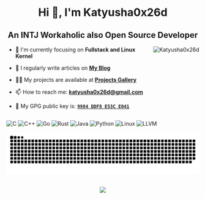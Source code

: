 <h1 align="center">Hi 👋, I'm Katyusha0x26d</h1>
<h2 align="center">An INTJ Workaholic also Open Source Developer</h2>

<img align="right" src="https://github-readme-stats.vercel.app/api?username=Katyusha0x26d&theme=dark&show_icons=true&locale=en" alt="Katyusha0x26d">

- 🌱 I'm currently focusing on **Fullstack and Linux Kernel**

- 📝 I regularly write articles on **[My Blog](https://katyusha.me/)**

- 👨‍💻 My projects are available at **[Projects Gallery](https://katyusha.me/projects/)**

- 📫 How to reach me: **[katyusha0x26d@gmail.com](mailto:katyusha0x26d@gmail.com)**

- 🔑 My GPG public key is: **[`9984 DDF8 E53C E041`](https://keys.openpgp.org/vks/v1/by-fingerprint/0CD109BC6BDAE407EA3AE8A29984DDF8E53CE041)**

## 


![C](https://img.shields.io/badge/c-00599C.svg?style=for-the-badge&logo=c&logoColor=white) ![C++](https://img.shields.io/badge/c++-00599C.svg?style=for-the-badge&logo=c%2B%2B&logoColor=white) ![Go](https://img.shields.io/badge/go-00ADD8.svg?style=for-the-badge&logo=go&logoColor=white) ![Rust](https://img.shields.io/badge/rust-171717.svg?style=for-the-badge&logo=rust&logoColor=white) ![Java](https://img.shields.io/badge/java-38A1CE.svg?style=for-the-badge&logo=openjdk&logoColor=white) ![Python](https://img.shields.io/badge/python-3776AB.svg?style=for-the-badge&logo=python&logoColor=white) ![Linux](https://img.shields.io/badge/linux-1793D1.svg?style=for-the-badge&logo=linux&logoColor=white) ![LLVM](https://img.shields.io/badge/llvm-1793D1.svg?style=for-the-badge&logo=llvm&logoColor=white)

![Contributions](https://github.com/Katyusha0x26d/Katyusha0x26d/raw/output/github-contribution-grid-snake-dark.svg)

##
<p align="center"><img src="https://profile-counter.glitch.me/Katyusha0x26d/count.svg" ></p>